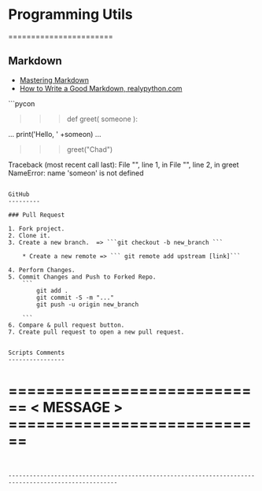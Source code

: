 # Programming Utils
=======================


Markdown
--------

- [Mastering Markdown](https://guides.github.com/features/mastering-markdown/)
- [How to Write a Good Markdown, realypython.com](https://realpython.com/jobs/tutorial-editor/editing-sample/)




\```pycon
>>> def greet( someone ):
>>>
...   print('Hello, ' +someon)
... 
>>> greet("Chad")

Traceback (most recent call last):
  File "", line 1, in 
  File "", line 2, in greet
NameError: name 'someon' is not defined
```

GitHub
---------

### Pull Request

1. Fork project.
2. Clone it.
3. Create a new branch.  => ```git checkout -b new_branch ```

    * Create a new remote => ``` git remote add upstream [link]```  

4. Perform Changes.
5. Commit Changes and Push to Forked Repo.
    ```
        git add .
        git commit -S -m "..."
        git push -u origin new_branch

    ```
6. Compare & pull request button.
7. Create pull request to open a new pull request.


Scripts Comments
----------------

```
# ============================ < MESSAGE > ============================ #
```


-----------------------------------------------------------------------------------------------------